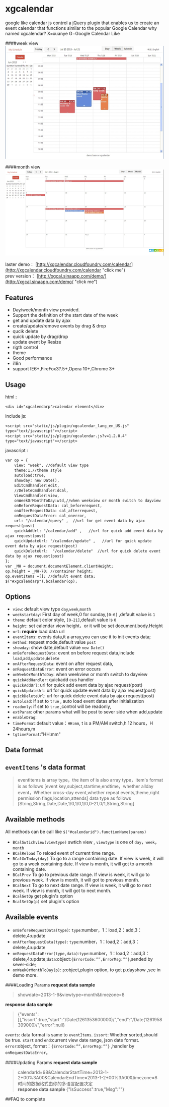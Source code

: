 xgcalendar
========================================

google like calendar js control
a jQuery plugin that enables us to create an event calendar that functions similar to the popular Google Calendar 
why named xgcalendar? X=xuanye G=Google Calendar Like

####week view  
![xgcalendar screenshot1](doc/images/Screenshot1.jpg)

####month view  
![xgcalendar screenshot2](doc/images/Screenshot2.jpg)  

laster demo： [http://xgcalendar.cloudfoundry.com/calendar](http://xgcalendar.cloudfoundry.com/calendar "click me")  
prev version： [http://xgcal.sinaapp.com/demo/](http://xgcal.sinaapp.com/demo/ "click me")

## Features
  
  * Day/week/month view provided. 
  * Support the definition of the start date of the week 
  * get and update data by ajax 
  * create/update/remove events by drag & drop 
  * qucik delete 
  * quick update by drag/drop 
  * update event by Resize
  * rigth control
  * theme 
  * Good performance
  * i18n
  * support IE6+,FireFox3?.5+,Opera 10+,Chrome 3+ 


## Usage
 
html :   
 
    <div id="xgcalendarp">calendar element</div>

include js:

    <script src="static/js/plugin/xgcalendar_lang_en_US.js" type="text/javascript"></script>  
    <script src="static/js/plugin/xgcalendar.js?v=1.2.0.4" type="text/javascript"></script>   

javascript :

    var op = {
        view: "week", //default view type
        theme:1,//theme style
        autoload:true,
        showday: new Date(),
        EditCmdhandler:edit,
        //DeleteCmdhandler:dcal,
        ViewCmdhandler:view,    
        onWeekOrMonthToDay:wtd,//when weekview or month switch to dayview 
        onBeforeRequestData: cal_beforerequest,
        onAfterRequestData: cal_afterrequest,
        onRequestDataError: cal_onerror, 
        url: "/calendar/query" ,  //url for get event data by ajax request(post)
        quickAddUrl: "/calendar/add" ,   //url for quick add event data by ajax request(post)
        quickUpdateUrl: "/calendar/update" ,   //url for quick update event data by ajax request(post)
        quickDeleteUrl:  "/calendar/delete"  //url for quick delete event data by ajax request(post)
    };
    var _MH = document.documentElement.clientHeight;
    op.height = _MH-70; //container height;
    op.eventItems =[]; //default event data;
    $("#xgcalendarp").bcalendar(op);

## Options
- `view`:  default view type `day`,`week`,`month` 
- `weekstartday`: First day of week,0 for sunday,`[0-6]` ,default value is `1`
- `theme`: default color style, `[0-21]`,default value is `0`
- `height`: set calendar view height，or it will be set  document.body.Height
- `url`:  **require**  load data url        
- `eventItems`: events data,it a array,you can use it to init events data;
- `method`: request mode,default value `post`
- `showday`: show date,default value `new Date()`
- `onBeforeRequestData`: event on before request data,include `load`,`add`,`update`,`delete`
- `onAfterRequestData`: event on after request data,
- `onRequestDataError`: event on error occurs   
- `onWeekOrMonthToDay`: when weekview or month switch to dayview
- `quickAddHandler`: quickadd cus handler
- `quickAddUrl`: url for quick add event data by ajax request(post)
- `quickUpdateUrl`: url for quick update event data by ajax request(post)
- `quickDeleteUrl`: url for quick delete event data by ajax request(post)       
- `autoload`: if set to `true` , auto load event datas after initialization
- `readonly`: if set to `true` ,control will be readonly, 
- `extParam`: other params what will be post to sever side when add,update
- `enableDrag`:
- `timeFormat`:default value：`HH:mm`, t is  a PM/AM switch,h 12 hours，H 24hours,m 
- `tgtimeFormat`:"HH:mm" 

## Data format

`eventItems` 's data format
---
> eventItems is array type，the item of is also array type，item's format is as follows
> [event key,subject,startime,endtime，whether allday event，Whether cross-day event,whether repeat events,theme,right permission flags,location,attends]
> data type as follows
> [String,String,Date,Date,1/0,1/0,1/0,0-21,0/1,String,String]

## Available methods

All methods can be call like `$("#calendarid").functionName(params) `  

- `BCalSwtichview(viewtype)` swtich view , `viewtype` is one of `day`，`week`，`month` 
- `BCalReload` To reload event of current time range.
- `BCalGoToday(day)` To go to a range containing date. If view is week, it will go to a week containing date. If view is month, it will got to a month containing date.
- `BCalPrev` To go to previous date range. If view is week, it will go to previous week. If view is month, it will got to previous month.
- `BCalNext`  To go to next date range. If view is week, it will go to next week. If view is month, it will got to next month.
- `BcalGetOp` get plugin's option
- `BcalSetOp(p)` set  plugin's option
 
## Available events
- `onBeforeRequestData(type)`: `type`:number，1：load,2：add,3：delete,4:update
- `onAfterRequestData(type)`: `type`:number，1：load,2：add,3：delete,4:update
- `onRequestDataError(type,data)`:`type`:number，1：load,2：add,3：delete,4:update;`data`:object:`{ErrorCode:””,ErrorMsg:””}`,sended by sever-side;
- `onWeekOrMonthToDay(p)`: `p`:object,plugin option, to get p.dayshow ,see in demo more.

####Loading Params 
 **request data sample**  
>showdate=2013-1-9&viewtype=month&timezone=8  
 
**response data sample** 

>{"events":[],"issort":true,"start":"\/Date(1261353600000)\/","end":"\/Date(1261958399000)\/","error":null}

`events`: data format is same to `eventItems`.
`issort`: Whether sorted,should be true.
`start` and `end`:current view date range, json date format.
`error`:object, format：`{ErrorCode:””,ErrorMsg:””}` ,handler by `onRequestDataError`。

####Updating Params
**request data sample** 
>calendarId=98&CalendarStartTime=2013-1-2+00%3A00&CalendarEndTime=2013-1-2+00%3A00&timezone=8   
时间的数据格式由你的多语言配置决定  
**response data sample**﻿
> {"IsSuccess":true,"Msg":""}  




##FAQ 
to complete